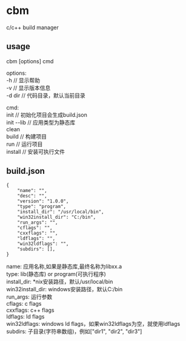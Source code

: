 # cbm
c/c++ build manager

## usage

cbm [options] cmd  

options:   
-h // 显示帮助   
-v // 显示版本信息  
-d dir // 代码目录，默认当前目录  

cmd:  
init // 初始化项目会生成build.json  
init --lib // 应用类型为静态库  
clean  
build // 构建项目  
run  // 运行项目  
install // 安装可执行文件  


## build.json


    {
    	"name": "",
    	"desc": "",
    	"version": "1.0.0",
    	"type": "program",
    	"install_dir": "/usr/local/bin",
    	"win32install_dir": "C:/bin",
    	"run_args": "",
    	"cflags": "",
    	"cxxflags": "",
    	"ldflags": "",
    	"win32ldflags": "",
    	"subdirs": [],
    }

name: 应用名称,如果是静态库,最终名称为libxx.a  
type: lib(静态库) or program(可执行程序)  
install_dir: *nix安装路径，默认/usr/local/bin  
win32install_dir: windows安装路径，默认C:/bin  
run_args: 运行参数  
cflags: c flags  
cxxflags: c++ flags  
ldflags: ld flags  
win32ldflags: windows ld flags，如果win32ldflags为空，就使用ldflags  
subdirs: 子目录(字符串数组)，例如["dir1", "dir2", "dir3"]  